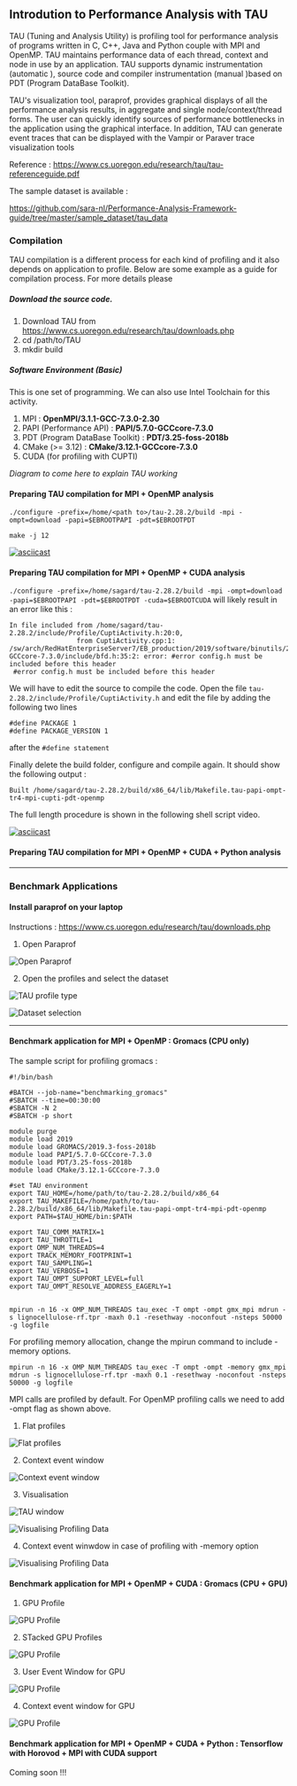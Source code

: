 ## Introdution to Performance Analysis with TAU 

TAU (Tuning and Analysis Utility) is profiling tool for performance analysis of programs written in C, C++, Java and Python couple with MPI and OpenMP. TAU maintains performance data of each thread, context and node in use by an application. TAU supports dynamic instrumentation (automatic ), source code and compiler instrumentation (manual )based on PDT (Program DataBase Toolkit). 

TAU's visualization tool, paraprof, provides graphical displays of all the performance analysis results, in aggregate and single node/context/thread forms. The user can quickly identify sources of performance bottlenecks in the application using the graphical interface. In addition, TAU can generate event traces that can be displayed with the Vampir or Paraver trace visualization tools

Reference : <https://www.cs.uoregon.edu/research/tau/tau-referenceguide.pdf>

The sample dataset is available : 

<https://github.com/sara-nl/Performance-Analysis-Framework-guide/tree/master/sample_dataset/tau_data>

### Compilation

TAU compilation is a different process for each kind of profiling and it also depends on application to profile. Below are some example as a guide for compilation process. For more details please  

##### Download the source code. 

1. Download TAU from <https://www.cs.uoregon.edu/research/tau/downloads.php>
2. cd /path/to/TAU
3. mkdir build

##### Software Environment (Basic)

This is one set of programming. We can also use Intel Toolchain for this activity. 

1. MPI : **OpenMPI/3.1.1-GCC-7.3.0-2.30**
2. PAPI (Performance API) : **PAPI/5.7.0-GCCcore-7.3.0**
3. PDT (Program DataBase Toolkit) : **PDT/3.25-foss-2018b**
4. CMake (>= 3.12) : **CMake/3.12.1-GCCcore-7.3.0**
5. CUDA (for profiling with CUPTI)

*Diagram to come here to explain TAU working*

#### Preparing TAU compilation for MPI + OpenMP analysis

`./configure -prefix=/home/<path to>/tau-2.28.2/build -mpi -ompt=download -papi=$EBROOTPAPI -pdt=$EBROOTPDT`

`make -j 12`

[![asciicast](https://asciinema.org/a/1peXkVDvSfPjI0HvFjFENSMiW.svg)](https://asciinema.org/a/1peXkVDvSfPjI0HvFjFENSMiW)
 
#### Preparing TAU compilation for MPI + OpenMP + CUDA analysis

`./configure -prefix=/home/sagard/tau-2.28.2/build -mpi -ompt=download -papi=$EBROOTPAPI -pdt=$EBROOTPDT -cuda=$EBROOTCUDA` will likely result in an error like this : 

```
In file included from /home/sagard/tau-2.28.2/include/Profile/CuptiActivity.h:20:0,
                 from CuptiActivity.cpp:1:
/sw/arch/RedHatEnterpriseServer7/EB_production/2019/software/binutils/2.30-GCCcore-7.3.0/include/bfd.h:35:2: error: #error config.h must be included before this header
 #error config.h must be included before this header
```
We will have to edit the source to compile the code. Open the file `tau-2.28.2/include/Profile/CuptiActivity.h` and edit the file by adding the following two lines 

```
#define PACKAGE 1
#define PACKAGE_VERSION 1
```
after the `#define statement`

Finally delete the build folder, configure and compile again. It should show the following output : 

```
Built /home/sagard/tau-2.28.2/build/x86_64/lib/Makefile.tau-papi-ompt-tr4-mpi-cupti-pdt-openmp
```

The full length procedure is shown in the following shell script video. 

[![asciicast](https://asciinema.org/a/P9pqT3IDZJTPMTaGgIRb8aqBO.svg)](https://asciinema.org/a/P9pqT3IDZJTPMTaGgIRb8aqBO)

#### Preparing TAU compilation for MPI + OpenMP + CUDA + Python analysis 


---

### Benchmark Applications

#### Install paraprof on your laptop 

Instructions : <https://www.cs.uoregon.edu/research/tau/downloads.php>

1. Open Paraprof 

![Open Paraprof](../images/tau/OpeningPage.png)

2. Open the profiles and select the dataset

![TAU profile type](../images/tau/tau_profiles.png)

![Dataset selection](../images/tau/dataset_selection.png)

---

#### Benchmark application for MPI + OpenMP : Gromacs (CPU only)

The sample script for profiling gromacs : 

``` 
#!/bin/bash

#BATCH --job-name="benchmarking_gromacs"
#SBATCH --time=00:30:00
#SBATCH -N 2
#SBATCH -p short

module purge
module load 2019
module load GROMACS/2019.3-foss-2018b
module load PAPI/5.7.0-GCCcore-7.3.0
module load PDT/3.25-foss-2018b
module load CMake/3.12.1-GCCcore-7.3.0

#set TAU environment
export TAU_HOME=/home/path/to/tau-2.28.2/build/x86_64
export TAU_MAKEFILE=/home/path/to/tau-2.28.2/build/x86_64/lib/Makefile.tau-papi-ompt-tr4-mpi-pdt-openmp
export PATH=$TAU_HOME/bin:$PATH

export TAU_COMM_MATRIX=1
export TAU_THROTTLE=1
export OMP_NUM_THREADS=4
export TRACK_MEMORY_FOOTPRINT=1
export TAU_SAMPLING=1
export TAU_VERBOSE=1
export TAU_OMPT_SUPPORT_LEVEL=full
export TAU_OMPT_RESOLVE_ADDRESS_EAGERLY=1


mpirun -n 16 -x OMP_NUM_THREADS tau_exec -T ompt -ompt gmx_mpi mdrun -s lignocellulose-rf.tpr -maxh 0.1 -resethway -noconfout -nsteps 50000 -g logfile

```
For profiling memory allocation, change the mpirun command to include -memory options. 

```
mpirun -n 16 -x OMP_NUM_THREADS tau_exec -T ompt -ompt -memory gmx_mpi mdrun -s lignocellulose-rf.tpr -maxh 0.1 -resethway -noconfout -nsteps 50000 -g logfile

```
MPI calls are profiled by default. For OpenMP profiling calls we need to add -ompt flag as shown above. 

1. Flat profiles 

![Flat profiles](../images/tau/MPI+OPENMP_profiles.png)

2. Context event window 

![Context event window](../images/tau/context_event_window.png)

3. Visualisation 

![TAU window](../images/tau/windows_tau.png)

![Visualising Profiling Data](../images/tau/visualisation_results.png)

4. Context event winwdow in case of profiling with -memory option 

![Visualising Profiling Data](../images/tau/context_window_memory.png)


#### Benchmark application for MPI + OpenMP + CUDA : Gromacs (CPU + GPU)

1. GPU Profile 

![GPU Profile](../images/tau/GPU_profile.png)

2. STacked GPU Profiles 

![GPU Profile](../images/tau/stacked_profile_gpu.png)

3. User Event Window for GPU 

![GPU Profile](../images/tau/user_event_window_gpu.png)

4. Context event window for GPU 

![GPU Profile](../images/tau/context_event_wondow_gpu.png)


#### Benchmark application for MPI + OpenMP + CUDA + Python : Tensorflow with Horovod + MPI with CUDA support 

Coming soon !!!




